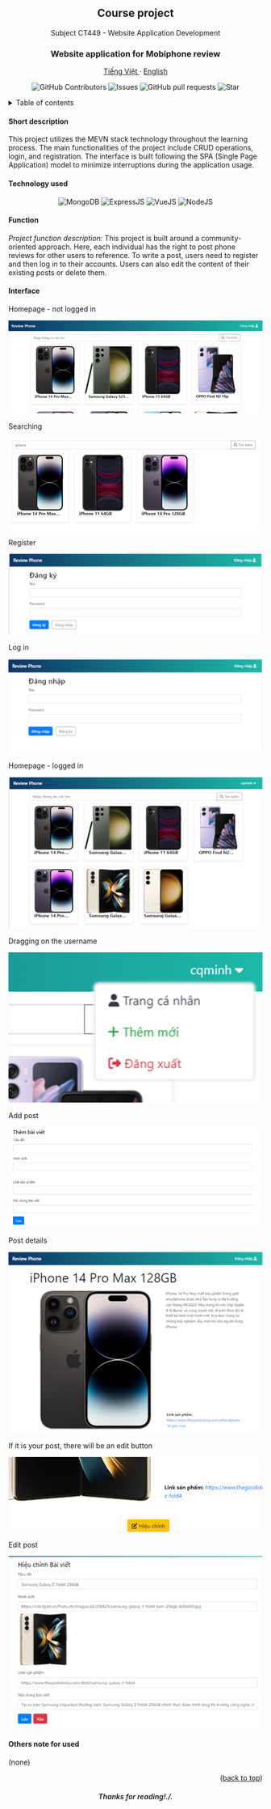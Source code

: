 <a id="readme-top"></a>
<div align="center">
  <h2 align="center">Course project</h2>

  <p align="center">
    Subject CT449 - Website Application Development
  </p>
  <h3 align="center">
    Website application for Mobiphone review
  </h3>
  <p align="center">
    <a href="/readme.md">Tiếng Việt </a>
    ·
    <a href="/docs/readme_en.md">English</a>
  </p>
  <p align="center">
    <img alt="GitHub Contributors" src="https://img.shields.io/github/contributors/cqminh/CTU_prj_CT449_phone-review" />
    <img alt="Issues" src="https://img.shields.io/github/issues/cqminh/CTU_prj_CT449_phone-review?color=0088ff" />
    <img alt="GitHub pull requests" src="https://img.shields.io/github/issues-pr/cqminh/CTU_prj_CT449_phone-review" />
    <img alt="Star" src="https://img.shields.io/github/stars/cqminh/CTU_prj_CT449_phone-review" />
  </p>
</div>

<details>
  <summary>Table of contents</summary>
  <ol>
    <li><a href="#short-description">Short description</a></li>
    <li><a href="#technology-used">Technology used</a></li>
    <li>
      <a href="#function">Function</a>
    </li>
    <li>
      <a href="#interface">Interface</a>
    </li>
    <li><a href="#others-note-for-used">Others note for used</a></li>
  </ol>
</details>

#### Short description
This project utilizes the MEVN stack technology throughout the learning process. The main functionalities of the project include CRUD operations, login, and registration. The interface is built following the SPA (Single Page Application) model to minimize interruptions during the application usage.

#### Technology used
<div align="center">
  <p align="center">
    <img alt="MongoDB" src="https://img.shields.io/badge/MongoDB-55AD47?logo=MongoDB&logoColor=white" />
    <img alt="ExpressJS" src="https://img.shields.io/badge/ExpressJS-FFFFFF?logo=express&logoColor=black" />
    <img alt="VueJS" src="https://img.shields.io/badge/VueJS-47BA87?logo=vuedotjs&logoColor=white" />
    <img alt="NodeJS" src="https://img.shields.io/badge/NodeJS-6DA268?logo=nodedotjs&logoColor=white" />
  </p>
</div>

#### Function
*Project function description:*
This project is built around a community-oriented approach. Here, each individual has the right to post phone reviews for other users to reference. To write a post, users need to register and then log in to their accounts. Users can also edit the content of their existing posts or delete them.

#### Interface

Homepage - not logged in

![general](/screenshot/ss1.png)

Searching

![general](/screenshot/ss10.png)

Register

![general](/screenshot/ss3.png)

Log in

![general](/screenshot/ss4.png)

Homepage - logged in

![general](/screenshot/ss9.png)

Dragging on the username

![general](/screenshot/ss5.png)

Add post

![general](/screenshot/ss6.png)

Post details

![general](/screenshot/ss2.png)

If it is your post, there will be an edit button

![general](/screenshot/ss7.png)

Edit post

![general](/screenshot/ss8.png)

#### Others note for used
(none)

<p align="right">(<a href="#readme-top">back to top</a>)</p>

<h6 align="center" style="font-weight: 600;">Thanks for reading!./.</h6>